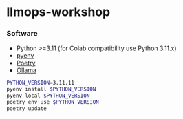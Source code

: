 # llmops-workshop

### Software
* Python >=3.11 (for Colab compatibility use Python 3.11.x)
* [pyenv](https://github.com/pyenv/pyenv)
* [Poetry](https://python-poetry.org/docs/)
* [Ollama](https://ollama.com/)


```bash
PYTHON_VERSION=3.11.11
pyenv install $PYTHON_VERSION
pyenv local $PYTHON_VERSION
poetry env use $PYTHON_VERSION
poetry update
```